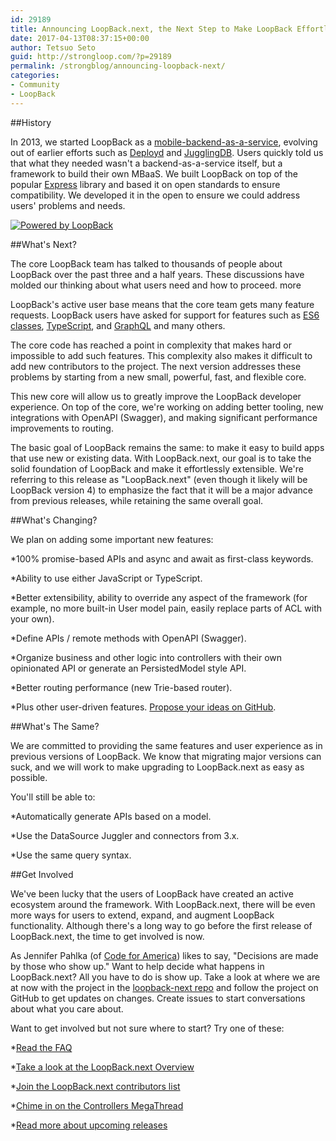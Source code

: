 ```yaml
---
id: 29189
title: Announcing LoopBack.next, the Next Step to Make LoopBack Effortlessly Extensible
date: 2017-04-13T08:37:15+00:00
author: Tetsuo Seto
guid: http://strongloop.com/?p=29189
permalink: /strongblog/announcing-loopback-next/
categories: 
- Community
- LoopBack
---
```


##History

In 2013, we started LoopBack as a 
[mobile-backend-as-a-service](https://strongloop.com/strongblog/announcing-loopback-an-open-source-mobile-backend-as-a-service-based-on-node-js/), evolving out of earlier efforts such as 
[Deployd](http://deployd.com/) and 
[JugglingDB](https://github.com/1602/jugglingdb). Users quickly told us that what they needed wasn't a backend-as-a-service itself, but a framework to build their own MBaaS. We built LoopBack on top of the popular 
[Express](http://expressjs.com/) library and based it on open standards to ensure compatibility. We developed it in the open to ensure we could address users' problems and needs.


[![Powered by LoopBack](https://strongloop.com/wp-content/uploads/2017/04/powered-by-LB-med.png)](https://strongloop.com/wp-content/uploads/2017/04/powered-by-LB-med.png)

##What's Next?

The core LoopBack team has talked to thousands of people about LoopBack over the past three and a half years. These discussions have molded our thinking about what users need and how to proceed.
more

LoopBack's active user base means that the core team gets many feature requests. LoopBack users have asked for support for features such as 
[ES6 classes](https://github.com/strongloop/loopback/issues/2083), 
[TypeScript](https://github.com/strongloop/loopback/issues/1692), and 
[GraphQL](https://github.com/strongloop/loopback/issues/1841) and many others.

The core code has reached a point in complexity that makes hard or impossible to add such features. This complexity also makes it difficult to add new contributors to the project. The next version addresses these problems by starting from a new small, powerful, fast, and flexible core.

This new core will allow us to greatly improve the LoopBack developer experience. On top of the core, we're working on adding better tooling, new integrations with OpenAPI (Swagger), and making significant performance improvements to routing.

The basic goal of LoopBack remains the same: to make it easy to build apps that use new or existing data. With LoopBack.next, our goal is to take the solid foundation of LoopBack and make it effortlessly extensible. We're referring to this release as "LoopBack.next" (even though it likely will be LoopBack version 4) to emphasize the fact that it will be a major advance from previous releases, while retaining the same overall goal.

##What's Changing?

We plan on adding some important new features:

*100% promise-based APIs and 
async and 
await as first-class keywords.

 	
*Ability to use either JavaScript or TypeScript.

 	
*Better extensibility, ability to override any aspect of the framework (for example, no more built-in User model pain, easily replace parts of ACL with your own).

 	
*Define APIs / remote methods with OpenAPI (Swagger).

 	
*Organize business and other logic into controllers with their own opinionated API or generate an PersistedModel style API.

 	
*Better routing performance (new Trie-based router).

 	
*Plus other user-driven features. 
[Propose your ideas on GitHub](https://github.com/strongloop/loopback-next/issues).

##What's The Same?

We are committed to providing the same features and user experience as in previous versions of LoopBack. We know that migrating major versions can suck, and we will work to make upgrading to LoopBack.next as easy as possible.

You'll still be able to:

*Automatically generate APIs based on a model.

 	
*Use the DataSource Juggler and connectors from 3.x.

 	
*Use the same query syntax.

##Get Involved

We've been lucky that the users of LoopBack have created an active ecosystem around the framework. With LoopBack.next, there will be even more ways for users to extend, expand, and augment LoopBack functionality. Although there's a long way to go before the first release of LoopBack.next, the time to get involved is now.

As Jennifer Pahlka (of 
[Code for America](https://www.codeforamerica.org/)) likes to say, "Decisions are made by those who show up." Want to help decide what happens in LoopBack.next? All you have to do is show up. Take a look at where we are at now with the project in the 
[loopback-next repo](http://github.com/strongloop/loopback-next) and follow the project on GitHub to get updates on changes. Create issues to start conversations about what you care about.

Want to get involved but not sure where to start? Try one of these:

*[Read the FAQ](https://github.com/strongloop/loopback-next/wiki/FAQ)

 	
*[Take a look at the LoopBack.next Overview](https://github.com/strongloop/loopback-next/wiki/Overview)

 	
*[Join the LoopBack.next contributors list](https://github.com/strongloop/loopback-next/issues/110)

 	
*[Chime in on the Controllers MegaThread](https://github.com/strongloop/loopback-next/issues/111)

 	
*[Read more about upcoming releases](https://github.com/strongloop/loopback-next/wiki/Roadmap)